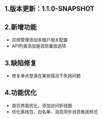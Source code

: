 ## 1.版本更新：1.1.0-SNAPSHOT

## 2.新增功能
- 应用管理添加多租户相关配置
- API列表添加是否防重放选项

## 3.缺陷修复
- 修复单点登录在某些情况下失效问题

## 4.功能优化
- 首页界面优化，添加访问折线图
- 优化离线包，白名单，消息同步消息推送样式

